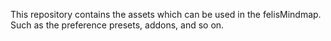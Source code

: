 This repository contains the assets which can be used in the felisMindmap. Such as the preference presets, addons, and so on.
